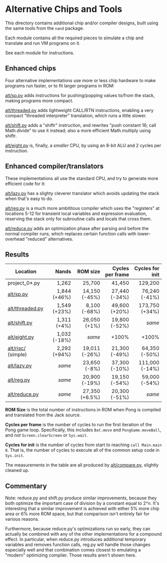 # Alternative Chips and Tools

This directory contains additional chip and/or compiler designs, built using the same tools from the `nand` package.

Each module contains all the required pieces to simulate a chip and translate and run VM programs on it.

See each module for instructions.

## Enhanced chips

Four alternative implementations use more or less chip hardware to make programs run faster, or to fit larger programs in ROM:

[alt/sp.py](sp.py) adds instructions for pushing/popping values to/from the stack, making programs more compact.

[alt/threaded.py](threaded.py) adds lightweight CALL/RTN instructions, enabling a very compact "threaded interpreter" translation, which runs a little slower.

[alt/shift.py](shift.py) adds a "shiftr" instruction, and rewrites "push constant 16; call Math.divide" to use it instead; also a more efficient Math.multiply using shiftr.

[alt/eight.py](eight.py) is, finally, a _smaller_ CPU, by using an 8-bit ALU and 2 cycles per instruction.

## Enhanced compiler/translators

These implementations all use the standard CPU, and try to generate more efficient code for it:

[alt/lazy.py](lazy.py) has a slighty cleverer translator which avoids updating the stack when that's easy to do.

[alt/reg.py](reg.py) is a much more ambititous compiler which uses the "registers" at locations 5-12 for transient
local variables and expression evaluation, reserving the stack only for subroutine calls and locals that cross them.

[alt/reduce.py](reduce.py) adds an optimization phase after parsing and before the normal compiler runs, which
replaces certain function calls with lower-overhead "reduced" alternatives.

## Results

| Location                         | Nands        | ROM size       | Cycles per frame | Cycles for init    |
|----------------------------------|-------------:|---------------:|-----------------:|-------------------:|
| project_0*.py                    | 1,262        |         25,700 |           41,450 |            129,200 |
| [alt/sp.py](sp.py)               | 1,844 (+46%) |  14,150 (-45%) |    27,440 (-34%) |      76,240 (-41%) |
| [alt/threaded.py](threaded.py)   | 1,549 (+23%) |   8,100 (-68%) |    49,600 (+20%) |     173,750 (+34%) |
| [alt/shift.py](shift.py)         | 1,311 (+4%)  |   26,050 (+1%) |    19,800 (-52%) |             _same_ |
| [alt/eight.py](eight.py)         | 1,032 (-18%) |        _same_  |            +100% |              +100% |
| [alt/risc/](risc/__init__.py) (simple) | 2,292 (+94%) |  19,011 (-26%) |    21,300 (-49%) |      64,350 (-50%) |
| [alt/lazy.py](lazy.py)           | _same_       |   23,650 (-8%) |    37,300 (-10%) |     111,000 (-14%) |
| [alt/reg.py](reg.py)             | _same_       |  20,900 (-19%) |    19,150 (-54%) |      59,000 (-54%) |
| [alt/reduce.py](reduce.py)       | _same_       | 27,350 (+6.5%) |    20,300 (-51%) |             _same_ |

**ROM Size** is the total number of instructions in ROM when Pong is compiled and translated
from the Jack source.

**Cycles per frame** is the number of cycles to run the first iteration of the Pong game loop.
Specifically, this includes `Bat.move` and `PongGame.moveBall`, and _not_ `Screen.clearScreen`
or `Sys.wait`.

**Cycles for init** is the number of cycles from start to reaching `call Main.main 0`. That is,
the number of cycles to execute all of the common setup code in `Sys.init`.

The measurements in the table are all produced by [alt/compare.py](compare.py), slightly cleaned up.

## Commentary

Note: reduce.py and shift.py produce similar improvements, because they both optimize the important case of
division by a constant equal to 2^n. It's interesting that a similar improvement is achieved with either 5%
more chip area or 6% more ROM space, but that comparison isn't entirely fair for various reasons.

Furthermore, because reduce.py's optimizations run so early, they can actually be combined with any of the
other implementations for a compound effect. In particular, when reduce.py introduces additional temporary
variables and removes function calls, reg.py will handle those changes especially well and that combination
comes closest to emulating a "modern" optimizing compiler. Those results aren't shown here.
